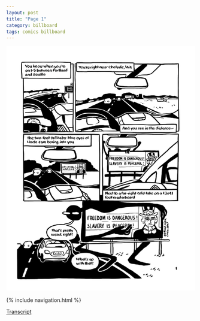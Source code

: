 ```yaml
---
layout: post
title: "Page 1"
category: billboard
tags: comics billboard
---
```


![Cover](/assets/billboardzine/1.png)

{% include navigation.html %}

[Transcript]((billboard/2021/10/13/billboardtranscript))